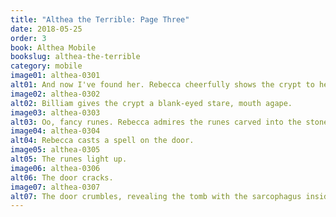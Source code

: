```yaml
---
title: "Althea the Terrible: Page Three"
date: 2018-05-25
order: 3
book: Althea Mobile
bookslug: althea-the-terrible
category: mobile
image01: althea-0301
alt01: And now I've found her. Rebecca cheerfully shows the crypt to her zombie, Billiam.
image02: althea-0302
alt02: Billiam gives the crypt a blank-eyed stare, mouth agape.
image03: althea-0303
alt03: Oo, fancy runes. Rebecca admires the runes carved into the stone door.
image04: althea-0304
alt04: Rebecca casts a spell on the door.
image05: althea-0305
alt05: The runes light up.
image06: althea-0306
alt06: The door cracks.
image07: althea-0307
alt07: The door crumbles, revealing the tomb with the sarcophagus inside.
---
```

